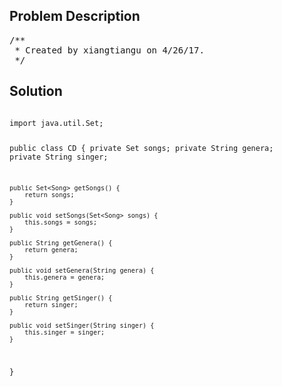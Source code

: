 <!--
<style>
  body { font-family: Arial, sans-serif; }
  .container { max-width: 100%; margin: 0 auto; padding: 10px; }
  .comment-block { background-color: #f9f9f9; padding: 10px; border-left: 5px solid #ccc; max-width: 50%; margin: 20px auto; overflow-wrap: break-word; white-space: pre-wrap; }
  .code-block { background-color: #f4f4f4; padding: 10px; border: 1px solid #ddd; max-width: 50%; margin: 20px auto; overflow-wrap: break-word; white-space: pre-wrap; }
</style>
-->

<div class='container'>
<h2>Problem Description</h2>
<div class='comment-block'>
<pre>
/**
 * Created by xiangtiangu on 4/26/17.
 */
</pre>
</div>

<h2>Solution</h2>
<div class='code-block'>
<pre><code class='language-java'>
import java.util.Set;

public class CD {
    private Set<Song> songs;
    private String genera;
    private String singer;

    public Set<Song> getSongs() {
        return songs;
    }

    public void setSongs(Set<Song> songs) {
        this.songs = songs;
    }

    public String getGenera() {
        return genera;
    }

    public void setGenera(String genera) {
        this.genera = genera;
    }

    public String getSinger() {
        return singer;
    }

    public void setSinger(String singer) {
        this.singer = singer;
    }

}
</code></pre>
</div>
</div>
